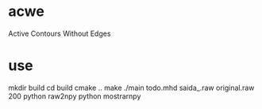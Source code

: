 # acwe
Active Contours Without Edges

# use

mkdir build
cd build
cmake ..
make
./main todo.mhd saida_.raw original.raw 200
python raw2npy
python mostrarnpy
